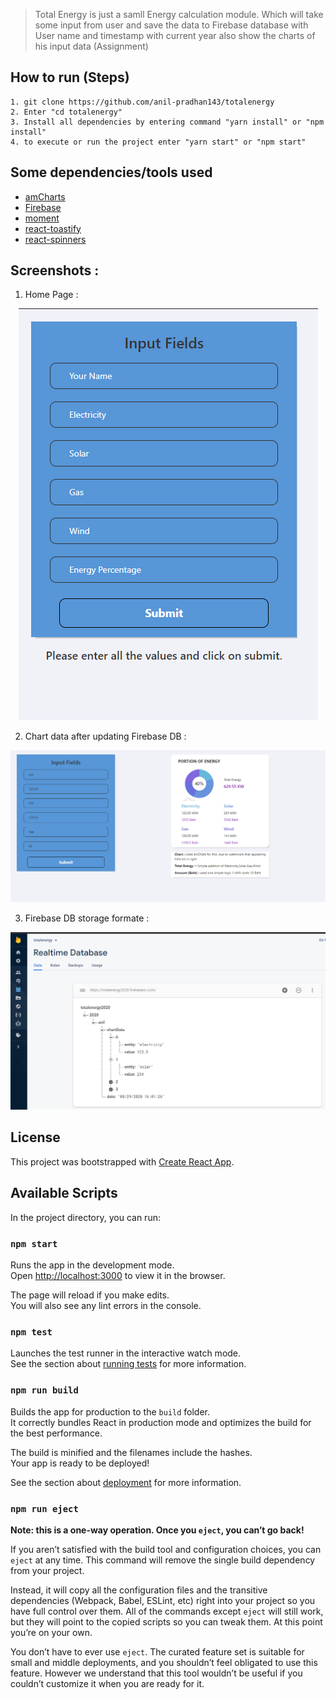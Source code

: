 

> Total Energy is just a samll Energy calculation module. Which will take some input from user and save the data to Firebase database with User name and timestamp with current year also show the charts of his input data (Assignment)

## How to run (Steps)

```
1. git clone https://github.com/anil-pradhan143/totalenergy
2. Enter "cd totalenergy"
3. Install all dependencies by entering command "yarn install" or "npm install"
4. to execute or run the project enter "yarn start" or "npm start"
```


## Some dependencies/tools used

-   [amCharts](https://www.npmjs.com/package/@amcharts/amcharts4)
-   [Firebase](https://www.npmjs.com/package/firebase)
-   [moment](https://www.npmjs.com/package/moment)
-   [react-toastify](https://www.npmjs.com/package/react-toastify)
-   [react-spinners](https://www.npmjs.com/package/react-spinners)

## Screenshots : 

1. Home Page :

<p align="center">
  <!-- <img width="460" height="300" src="./screenshots/main-page.png"> -->
  <img src="./screenshots/input_fields.png">
</p>

2. Chart data after updating Firebase DB :

<p align="center">
  <!-- <img width="460" height="300" src="./screenshots/main-page.png"> -->
  <img src="./screenshots/charts.png">
</p>


3. Firebase DB storage formate :

<p align="center">
  <!-- <img width="460" height="300" src="./screenshots/main-page.png"> -->
  <img src="./screenshots/firebase-database.png">
</p>



## License

This project was bootstrapped with [Create React App](https://github.com/facebook/create-react-app).

## Available Scripts

In the project directory, you can run:

### `npm start`

Runs the app in the development mode.<br>
Open [http://localhost:3000](http://localhost:3000) to view it in the browser.

The page will reload if you make edits.<br>
You will also see any lint errors in the console.

### `npm test`

Launches the test runner in the interactive watch mode.<br>
See the section about [running tests](https://facebook.github.io/create-react-app/docs/running-tests) for more information.

### `npm run build`

Builds the app for production to the `build` folder.<br>
It correctly bundles React in production mode and optimizes the build for the best performance.

The build is minified and the filenames include the hashes.<br>
Your app is ready to be deployed!

See the section about [deployment](https://facebook.github.io/create-react-app/docs/deployment) for more information.

### `npm run eject`

**Note: this is a one-way operation. Once you `eject`, you can’t go back!**

If you aren’t satisfied with the build tool and configuration choices, you can `eject` at any time. This command will remove the single build dependency from your project.

Instead, it will copy all the configuration files and the transitive dependencies (Webpack, Babel, ESLint, etc) right into your project so you have full control over them. All of the commands except `eject` will still work, but they will point to the copied scripts so you can tweak them. At this point you’re on your own.

You don’t have to ever use `eject`. The curated feature set is suitable for small and middle deployments, and you shouldn’t feel obligated to use this feature. However we understand that this tool wouldn’t be useful if you couldn’t customize it when you are ready for it.
